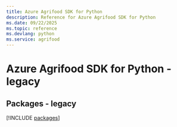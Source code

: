 ```yaml
---
title: Azure Agrifood SDK for Python
description: Reference for Azure Agrifood SDK for Python
ms.date: 09/22/2025
ms.topic: reference
ms.devlang: python
ms.service: agrifood
---
```

# Azure Agrifood SDK for Python - legacy
## Packages - legacy
[!INCLUDE [packages](agrifood-index.md)]